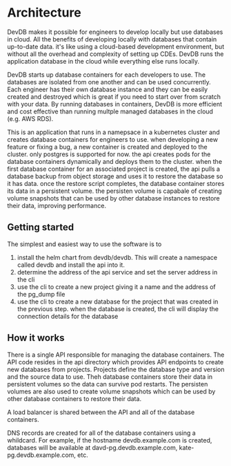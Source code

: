 # Architecture

DevDB makes it possible for engineers to develop locally but use databases in cloud. All the benefits of developing locally with databases that contain up-to-date data. it's like using a cloud-based development environment, but without all the overhead and complexity of setting up CDEs. DevDB runs the application database in the cloud while everything else runs locally.

DevDB starts up database containers for each developers to use. The databases are isolated from one another and can be used concurrently. Each engineer has their own database instance and they can be easily created and destroyed which is great if you need to start over from scratch with your data. By running databases in containers, DevDB is more efficient and cost effective than running multple managed databases in the cloud (e.g. AWS RDS).

This is an application that runs in a namepsace in a kubernetes cluster and creates database containers for engineers to use. when developing a new feature or fixing a bug, a new container is created and deployed to the cluster. only postgres is supported for now. the api creates pods for the database containers dynamically and deploys them to the cluster. when the first database container for an associated project is created, the api pulls a database backup from object storage and uses it to restore the database so it has data. once the restore script completes, the database container stores its data in a persistent volume. the persisten volume is capabale of creating volume snapshots that can be used by other database instances to restore their data, improving performance.

## Getting started

The simplest and easiest way to use the software is to

1. install the helm chart from devdb/devdb. This will create a namespace called devdb and install the api into it.
2. determine the address of the api service and set the server address in the cli
3. use the cli to create a new project giving it a name and the address of the pg_dump file
4. use the cli to create a new database for the project that was created in the previous step. when the database is created, the cli will display the connection details for the database 

## How it works

There is a single API responsible for managing the database containers. The API code resides in the api directory which provides API endpoints to create new databases from projects. Projects define the database type and version and the source data to use. Theh database containers store their data in persistent volumes so the data can survive pod restarts. The persisten volumes are also used to create volume snapshots which can be used by other database containers to restore their data.

A load balancer is shared between the API and all of the database containers.

DNS records are created for all of the database containers using a whildcard. For example, if the hostname devdb.example.com is created, databases will be available at davd-pg.devdb.example.com, kate-pg.devdb.example.com, etc.